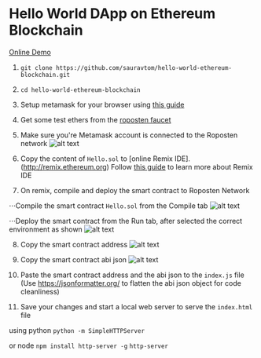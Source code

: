 # Hello World DApp on Ethereum Blockchain
[Online Demo](http://sauravtom.com/hello-world-ethereum-blockchain/)
1. `git clone https://github.com/sauravtom/hello-world-ethereum-blockchain.git`

2. `cd hello-world-ethereum-blockchain`

3. Setup metamask for your browser using [this guide](https://medium.com/@followcoin/how-to-install-metamask-88cbdabc1d28)

4. Get some test ethers from the [roposten faucet](https://faucet.metamask.io/)

5. Make sure you're Metamask account is connected to the Roposten network
![alt text](https://raw.githubusercontent.com/sauravtom/hello-world-ethereum-blockchain/master/demo-images/1.png)

6. Copy the content of `Hello.sol` to [online Remix IDE].(http://remix.ethereum.org) Follow [this guide](https://media.readthedocs.org/pdf/remix/latest/remix.pdf) to learn more about Remix IDE

7. On remix, compile and deploy the smart contract to Roposten Network

⋅⋅⋅Compile the smart contract `Hello.sol` from the Compile tab ![alt text](https://raw.githubusercontent.com/sauravtom/hello-world-ethereum-blockchain/master/demo-images/5.png)

⋅⋅⋅Deploy the smart contract from the Run tab, after selected the correct environment as shown ![alt text](https://raw.githubusercontent.com/sauravtom/hello-world-ethereum-blockchain/master/demo-images/2.png)

8. Copy the smart contract address ![alt text](https://raw.githubusercontent.com/sauravtom/hello-world-ethereum-blockchain/master/demo-images/4.png)

9. Copy the smart contract abi json ![alt text](https://raw.githubusercontent.com/sauravtom/hello-world-ethereum-blockchain/master/demo-images/3.png)

10. Paste the smart contract address and the abi json to the `index.js` file (Use https://jsonformatter.org/ to flatten the abi json object for code cleanliness)

9. Save your changes and start a local web server to serve the `index.html` file


using python
`python -m SimpleHTTPServer` 


or node
`npm install http-server -g`
`http-server`

